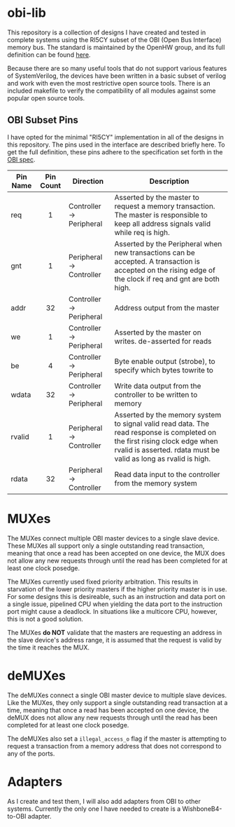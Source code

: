 # obi-lib
This repository is a collection of designs I have created and tested in complete systems using the RI5CY subset of the OBI (Open Bus Interface) memory bus. The standard is maintained by the OpenHW group, and its full definition can be found [here](https://github.com/openhwgroup/obi). 

Because there are so many useful tools that do not support various features of SystemVerilog, the devices have been written in a basic subset of verilog and work with even the most restrictive open source tools. There is an included makefile to verify the compatibility of all modules against some popular open source tools.
## OBI Subset Pins
I have opted for the minimal "RI5CY" implementation in all of the designs in this repository. The pins used in the interface are described briefly here. To get the full definition, these pins adhere to the specification set forth in the [OBI spec](https://github.com/openhwgroup/obi).

| Pin Name  | Pin Count | Direction               | Description                                                    |
|-----------|:---------:|-------------------------|----------------------------------------------------------------|
| req     | 1  | Controller -> Peripheral    | Asserted by the master to request a memory transaction. The master is responsible to keep all address signals valid while req is high. |
| gnt     | 1  | Peripheral -> Controller    | Asserted by the Peripheral when new transactions can be accepted. A transaction is accepted on the rising edge of the clock if req and gnt are both high.   |
| addr    | 32 | Controller -> Peripheral    | Address output from the master |
| we      | 1  | Controller -> Peripheral    | Asserted by the master on writes. de-asserted for reads |
| be      | 4  | Controller -> Peripheral    | Byte enable output (strobe), to specify which bytes towrite to |
| wdata   | 32 | Controller -> Peripheral    | Write data output from the controller to be written to memory |
| rvalid  | 1  | Peripheral -> Controller    | Asserted by the memory system to signal valid read data. The read response is completed on the first rising clock edge when rvalid is asserted. rdata must be valid as long as rvalid is high. |
| rdata   | 32 | Peripheral -> Controller    | Read data input to the controller from the memory system |

# MUXes

The MUXes connect multiple OBI master devices to a single slave device. These MUXes all support only a single outstanding read transaction, meaning that once a read has been accepted on one device, the MUX does not allow any new requests through until the read has been completed for at least one clock posedge.

The MUXes currently used fixed priority arbitration. This results in starvation of the lower priority masters if the higher priority master is in use. For some designs this is desireable, such as an instruction and data port on a single issue, pipelined CPU when yielding the data port to the instruction port might cause a deadlock. In situations like a multicore CPU, however, this is not a good solution.

The MUXes **do NOT** validate that the masters are requesting an address in the slave device's address range, it is assumed that the request is valid by the time it reaches the MUX. 

# deMUXes

The deMUXes connect a single OBI master device to multiple slave devices. Like the MUXes, they only support a single outstanding read transaction at a time, meaning that once a read has been accepted on one device, the deMUX does not allow any new requests through until the read has been completed for at least one clock posedge. 

The deMUXes also set a `illegal_access_o` flag if the master is attempting to request a transaction from a memory address that does not correspond to any of the ports.

# Adapters

As I create and test them, I will also add adapters from OBI to other systems. Currently the only one I have needed to create is a WishboneB4-to-OBI adapter.
